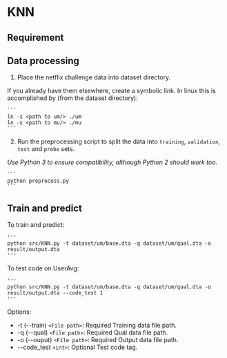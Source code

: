 # KNN

## Requirement


## Data processing
1. Place the netflix challenge data into dataset directory.
    
If you already have them elsewhere, create a symbolic link. 
In linux this is accomplished by (from the dataset directory):

    ```
    ln -s <path to um/> ./um
    ln -s <path to mu/> ./mu
    ```

2. Run the preprocessing script to split the data into `training`, 
`validation`, `test` and `probe` sets.

*Use Python 3 to ensure compatibility, although Python 2 should work too.*

    ```
    python preprocess.py
    ```

## Train and predict

To train and predict:

    '''
    python src/KNN.py -t dataset/um/base.dta -q dataset/um/qual.dta -o result/output.dta
    '''

To test code on UserAvg:

    '''
    python src/KNN.py -t dataset/um/base.dta -q dataset/um/qual.dta -o result/output.dta --code_test 1
    '''
Options:
* -t (--train) `<File path>`: Required
    Training data file path.
* -q (--qual) `<File path>`: Required
    Qual data file path.
* -o (--ouput) `<File path>`: Required
    Output data file path.
* --code_test  `<int>`: Optional
    Test code tag. 
    